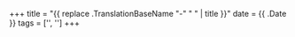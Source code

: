+++
title = "{{ replace .TranslationBaseName "-" " " | title }}"
date = {{ .Date }}
tags = ['', '']
+++
